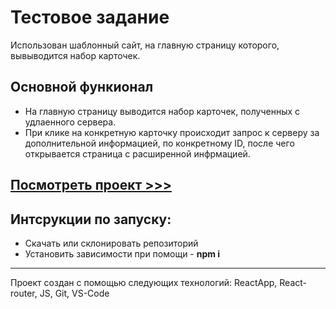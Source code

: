# Тестовое задание

Использован шаблонный сайт, на главную страницу которого, вывыводится набор карточек. 



## Основной функионал

* На главную страницу выводится набор карточек, полученных с удлаенного сервера. 
* При клике на конкретную карточку происходит запрос к серверу за дополнительной информацией, по конкретному ID, после чего открывается страница с расширенной инфрмацией.
## [Посмотреть проект >>>](https://olegpeunov.github.io/home)

## Интсрукции по запуску:
* Скачать или склонировать репозиторий
* Установить зависимости при помощи - **npm i**


***
Проект создан с помощью следующих технологий: ReactApp, React-router, JS, Git, VS-Code
